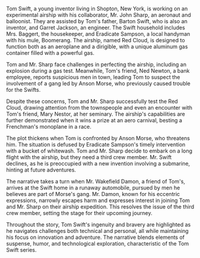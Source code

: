 Tom Swift, a young inventor living in Shopton, New York, is working on an experimental airship with his collaborator, Mr. John Sharp, an aeronaut and balloonist. They are assisted by Tom's father, Barton Swift, who is also an inventor, and Garret Jackson, an engineer. The Swift household includes Mrs. Baggert, the housekeeper, and Eradicate Sampson, a local handyman with his mule, Boomerang. The airship, named Red Cloud, is designed to function both as an aeroplane and a dirigible, with a unique aluminum gas container filled with a powerful gas.

Tom and Mr. Sharp face challenges in perfecting the airship, including an explosion during a gas test. Meanwhile, Tom's friend, Ned Newton, a bank employee, reports suspicious men in town, leading Tom to suspect the involvement of a gang led by Anson Morse, who previously caused trouble for the Swifts.

Despite these concerns, Tom and Mr. Sharp successfully test the Red Cloud, drawing attention from the townspeople and even an encounter with Tom's friend, Mary Nestor, at her seminary. The airship's capabilities are further demonstrated when it wins a prize at an aero carnival, besting a Frenchman's monoplane in a race.

The plot thickens when Tom is confronted by Anson Morse, who threatens him. The situation is defused by Eradicate Sampson's timely intervention with a bucket of whitewash. Tom and Mr. Sharp decide to embark on a long flight with the airship, but they need a third crew member. Mr. Swift declines, as he is preoccupied with a new invention involving a submarine, hinting at future adventures.

The narrative takes a turn when Mr. Wakefield Damon, a friend of Tom's, arrives at the Swift home in a runaway automobile, pursued by men he believes are part of Morse's gang. Mr. Damon, known for his eccentric expressions, narrowly escapes harm and expresses interest in joining Tom and Mr. Sharp on their airship expedition. This resolves the issue of the third crew member, setting the stage for their upcoming journey.

Throughout the story, Tom Swift's ingenuity and bravery are highlighted as he navigates challenges both technical and personal, all while maintaining his focus on innovation and adventure. The narrative blends elements of suspense, humor, and technological exploration, characteristic of the Tom Swift series.